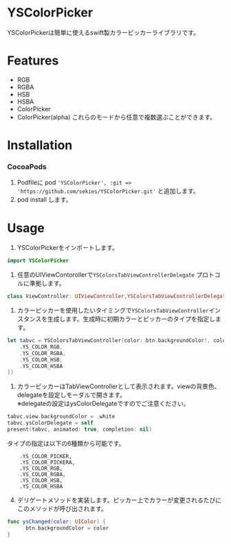 # YSColorPicker
YSColorPickerは簡単に使えるswift製カラーピッカーライブラリです。

# Features
- RGB
- RGBA
- HSB
- HSBA
- ColorPicker
- ColorPicker(alpha)
これらのモードから任意で複数選ぶことができます。

# Installation
### CocoaPods

1. Podfileに pod `'YSColorPicker', :git => 'https://github.com/sekies/YSColorPicker.git'` と追加します。
1. pod install します。


# Usage
1. YSColorPickerをインポートします。
```Swift
import YSColorPicker
```
1. 任意のUIViewContorollerで`YSColorsTabViewControllerDelegate` プロトコルに準拠します。
```Swift
class ViewController: UIViewController,YSColorsTabViewControllerDelegate {
```
1. カラーピッカーを使用したいタイミングで`YSColorsTabViewController`インスタンスを生成します。生成時に初期カラーとピッカーのタイプを指定します。  
```Swift
let tabvc = YSColorsTabViewController(color: btn.backgroundColor!, colorTypes: [
    .YS_COLOR_RGB,
    .YS_COLOR_RGBA,
    .YS_COLOR_HSB,
    .YS_COLOR_HSBA
])
```
1. カラーピッカーはTabViewControllerとして表示されます。viewの背景色、delegateを設定しモーダルで開きます。  
※delegateの設定はysColorDelegateですのでご注意ください。
```Swift
tabvc.view.backgroundColor = .white
tabvc.ysColorDelegate = self
present(tabvc, animated: true, completion: nil)
```
  タイプの指定は以下の6種類から可能です。
```
    .YS_COLOR_PICKER,
    .YS_COLOR_PICKERA,  
    .YS_COLOR_RGB,
    .YS_COLOR_RGBA,
    .YS_COLOR_HSB,
    .YS_COLOR_HSBA
```
4. デリゲートメソッドを実装します。ピッカー上でカラーが変更されるたびにこのメソッドが呼び出されます。
```Swift
func ysChanged(color: UIColor) {  
      btn.backgroundColor = color  
}
```
